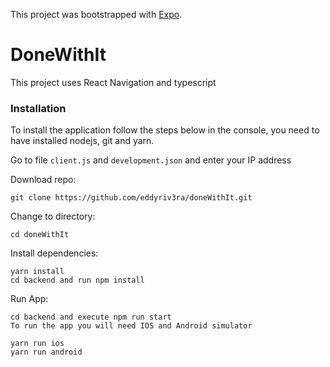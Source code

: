 This project was bootstrapped with [Expo](https://docs.expo.dev/).

# DoneWithIt

This project uses React Navigation and typescript

### Installation

To install the application follow the steps below in the console, you need to have installed nodejs, git and yarn.

Go to file `client.js` and `development.json` and enter your IP address

Download repo:

```
git clone https://github.com/eddyriv3ra/doneWithIt.git
```

Change to directory:

```
cd doneWithIt
```

Install dependencies:

```
yarn install
cd backend and run npm install
```

Run App:

```
cd backend and execute npm run start
To run the app you will need IOS and Android simulator

yarn run ios
yarn run android
```
